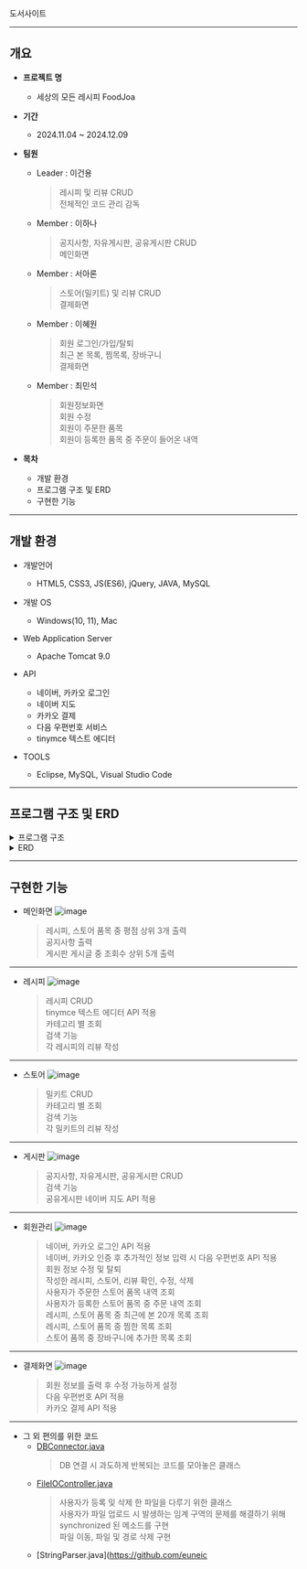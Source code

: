 도서사이트

***

## 개요

* **프로젝트 명**
  - 세상의 모든 레시피 FoodJoa
    
* **기간**
  - 2024.11.04 ~ 2024.12.09

* **팀원**
  - Leader : 이건용
      > 레시피 및 리뷰 CRUD  
      > 전체적인 코드 관리 감독
  - Member : 이하나
      > 공지사항, 자유게시판, 공유게시판 CRUD  
      > 메인화면
  - Member : 서아론
      > 스토어(밀키트) 및 리뷰 CRUD  
      > 결제화면
  - Member : 이혜원
      > 회원 로그인/가입/탈퇴  
      > 최근 본 목록, 찜목록, 장바구니  
      > 결제화면
  - Member : 최민석
      > 회원정보화면  
      > 회원 수정  
      > 회원이 주문한 품목  
      > 회원이 등록한 품목 중 주문이 들어온 내역

* **목차**
  - 개발 환경
  - 프로그램 구조 및 ERD
  - 구현한 기능

***

## 개발 환경

* 개발언어
  - HTML5, CSS3, JS(ES6), jQuery, JAVA, MySQL
  
* 개발 OS
  - Windows(10, 11), Mac

* Web Application Server
  - Apache Tomcat 9.0

* API
  - 네이버, 카카오 로그인
  - 네이버 지도
  - 카카오 결제
  - 다음 우편번호 서비스
  - tinymce 텍스트 에디터

* TOOLS
  - Eclipse, MySQL, Visual Studio Code

***
 
## 프로그램 구조 및 ERD

<details>
<summary>프로그램 구조</summary>
<div markdown="1" style="padding-left: 15px;">
<img src="https://github.com/user-attachments/assets/2d8980bb-4cc7-4c53-a1e0-5d5f0b18af60" width="800px"/>
</div>
</details>

<details>
<summary>ERD</summary>
<div markdown="1" style="padding-left: 15px;">
<img src="https://github.com/user-attachments/assets/10a3ae15-24a7-409f-b4d6-090d545eb073" width="800px"/>
</div>
</details>

***

## 구현한 기능

* 메인화면
![image](https://github.com/user-attachments/assets/388cca2c-c8e5-4d96-bdb6-e488a029175c)
  > 레시피, 스토어 품목 중 평점 상위 3개 출력  
  > 공지사항 출력  
  > 게시판 게시글 중 조회수 상위 5개 출력
---

* 레시피
![image](https://github.com/user-attachments/assets/22294854-fad1-42cd-bb55-d371f0f2c92b)
  > 레시피 CRUD  
  > tinymce 텍스트 에디터 API 적용  
  > 카테고리 별 조회  
  > 검색 기능  
  > 각 레시피의 리뷰 작성

---
    
* 스토어
![image](https://github.com/user-attachments/assets/716242a5-d8ea-440d-bc58-42696ecf159b)
  > 밀키트 CRUD  
  > 카테고리 별 조회  
  > 검색 기능  
  > 각 밀키트의 리뷰 작성

---

* 게시판
![image](https://github.com/user-attachments/assets/98700e8b-c962-4f2e-b0ca-61ccc0a0188a)
  > 공지사항, 자유게시판, 공유게시판 CRUD  
  > 검색 기능  
  > 공유게시판 네이버 지도 API 적용

---

* 회원관리
![image](https://github.com/user-attachments/assets/23ba5f94-33ef-4684-b894-545fbf8231f6)
  > 네이버, 카카오 로그인 API 적용  
  > 네이버, 카카오 인증 후 추가적인 정보 입력 시 다음 우편번호 API 적용  
  > 회원 정보 수정 및 탈퇴  
  > 작성한 레시피, 스토어, 리뷰 확인, 수정, 삭제  
  > 사용자가 주문한 스토어 품목 내역 조회  
  > 사용자가 등록한 스토어 품목 중 주문 내역 조회  
  > 레시피, 스토어 품목 중 최근에 본 20개 목록 조회  
  > 레시피, 스토어 품목 중 찜한 목록 조회  
  > 스토어 품목 중 장바구니에 추가한 목록 조회

---

* 결제화면
![image](https://github.com/user-attachments/assets/2502f19c-9795-43d2-8302-506efb86ebfb)
  > 회원 정보를 출력 후 수정 가능하게 설정  
  > 다음 우편번호 API 적용  
  > 카카오 결제 API 적용  
 
---

* 그 외 편의를 위한 코드
  - [DBConnector.java](https://github.com/euneick/FoodJoa/blob/main/src/Common/DBConnector.java)
    > DB 연결 시 과도하게 반복되는 코드를 모아놓은 클래스
  - [FileIOController.java](https://github.com/euneick/FoodJoa/blob/main/src/Common/FileIOController.java)
    > 사용자가 등록 및 삭제 한 파일을 다루기 위한 클래스  
    > 사용자가 파일 업로드 시 발생하는 임계 구역의 문제를 해결하기 위해 synchronized 된 메소드를 구현  
    > 파일 이동, 파일 및 경로 삭제 구현
  - [StringParser.java](https://github.com/euneic
